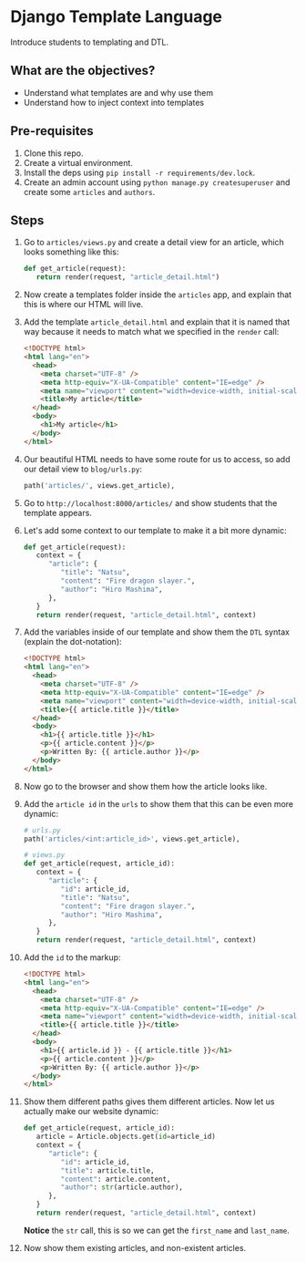 # Django Template Language

Introduce students to templating and DTL.

## What are the objectives?

- Understand what templates are and why use them
- Understand how to inject context into templates

## Pre-requisites

1. Clone this repo.
2. Create a virtual environment.
3. Install the deps using `pip install -r requirements/dev.lock`.
4. Create an admin account using `python manage.py createsuperuser` and create some `articles` and `authors`.

## Steps

1. Go to `articles/views.py` and create a detail view for an article, which looks something like this:

   ```python
   def get_article(request):
      return render(request, "article_detail.html")
   ```

2. Now create a templates folder inside the `articles` app, and explain that this is where our HTML will live.
3. Add the template `article_detail.html` and explain that it is named that way because it needs to match what we specified in the `render` call:

   ```html
   <!DOCTYPE html>
   <html lang="en">
     <head>
       <meta charset="UTF-8" />
       <meta http-equiv="X-UA-Compatible" content="IE=edge" />
       <meta name="viewport" content="width=device-width, initial-scale=1.0" />
       <title>My article</title>
     </head>
     <body>
       <h1>My article</h1>
     </body>
   </html>
   ```

4. Our beautiful HTML needs to have some route for us to access, so add our detail view to `blog/urls.py`:

   ```python
   path('articles/', views.get_article),
   ```

5. Go to `http://localhost:8000/articles/` and show students that the template appears.
6. Let's add some context to our template to make it a bit more dynamic:

   ```python
   def get_article(request):
      context = {
         "article": {
            "title": "Natsu",
            "content": "Fire dragon slayer.",
            "author": "Hiro Mashima",
         },
      }
      return render(request, "article_detail.html", context)
   ```

7. Add the variables inside of our template and show them the `DTL` syntax (explain the dot-notation):

   ```html
   <!DOCTYPE html>
   <html lang="en">
     <head>
       <meta charset="UTF-8" />
       <meta http-equiv="X-UA-Compatible" content="IE=edge" />
       <meta name="viewport" content="width=device-width, initial-scale=1.0" />
       <title>{{ article.title }}</title>
     </head>
     <body>
       <h1>{{ article.title }}</h1>
       <p>{{ article.content }}</p>
       <p>Written By: {{ article.author }}</p>
     </body>
   </html>
   ```

8. Now go to the browser and show them how the article looks like.
9. Add the `article id` in the `urls` to show them that this can be even more dynamic:

   ```python
   # urls.py
   path('articles/<int:article_id>', views.get_article),

   # views.py
   def get_article(request, article_id):
      context = {
         "article": {
            "id": article_id,
            "title": "Natsu",
            "content": "Fire dragon slayer.",
            "author": "Hiro Mashima",
         },
      }
      return render(request, "article_detail.html", context)
   ```

10. Add the `id` to the markup:

    ```html
    <!DOCTYPE html>
    <html lang="en">
      <head>
        <meta charset="UTF-8" />
        <meta http-equiv="X-UA-Compatible" content="IE=edge" />
        <meta name="viewport" content="width=device-width, initial-scale=1.0" />
        <title>{{ article.title }}</title>
      </head>
      <body>
        <h1>{{ article.id }} - {{ article.title }}</h1>
        <p>{{ article.content }}</p>
        <p>Written By: {{ article.author }}</p>
      </body>
    </html>
    ```

11. Show them different paths gives them different articles. Now let us actually make our website dynamic:

    ```python
    def get_article(request, article_id):
       article = Article.objects.get(id=article_id)
       context = {
          "article": {
             "id": article_id,
             "title": article.title,
             "content": article.content,
             "author": str(article.author),
          },
       }
       return render(request, "article_detail.html", context)
    ```

    **Notice** the `str` call, this is so we can get the `first_name` and `last_name`.

12. Now show them existing articles, and non-existent articles.
